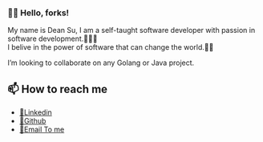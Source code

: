 ### 👋🏻 Hello, forks!

My name is Dean Su, I am a self-taught software developer with passion in software development.🧑🏻‍💻  
I belive in the power of software that can change the world.💪🏻

I’m looking to collaborate on any Golang or Java project. 

## 📫 How to reach me

- [🧳Linkedin](www.linkedin.com/in/sutingwen)
- [🐙Github](https://github.com/zmes50416)
- [📧Email To me](mailto:zmes50416@gmail.com)
